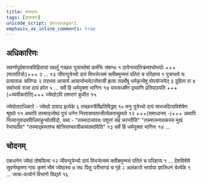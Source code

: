 ```yaml
---
title: दायभागः
tags: [दायभागः]
unicode_script: devanagari
emphasis_as_inline_comments: true
---
```

## अधिकारिणः
सवर्णापूर्वशास्त्रविहितायां यथर्तु गच्छतः पुत्रास्तेषां कर्मभिः संबन्धः १  दायेनाव्यतिक्रमश्चोभयोः +++(मातापित्रोः)+++ २ … १३ जीवन्पुत्रेभ्यो दायं विभजेत्समं क्लीबमुन्मत्तं पतितं च परिहाप्य १ पुत्राभावे यः प्रत्यासन्नः सपिण्डः २ तदभाव आचार्य आचार्याभावेऽन्तेवासी हृत्वा तदर्थेषु धर्मकृत्येषु वोपयोजयेत् ३ दुहिता वा ४ सर्वाभावे राजा दायं हरेत ५ … सर्वे हि धर्मयुक्ता भागिनः १४ यस्त्वधर्मेण द्रव्याणि प्रतिपादयति +++(=व्ययीकरोति)+++ ज्येष्ठोऽपि तमभागं कुर्वीत १५  

ज्येष्ठेतराधिकारे - ज्येष्ठो दायाद इत्येके ६ तच्छास्त्रैर्विप्रतिषिद्धम् १० मनुः पुत्रेभ्यो दायं व्यभजदित्यविशेषेण श्रूयते ११ अथापि तस्माद्ज्येष्ठं पुत्रं धनेन निरवसाययन्तीत्येकवच्छ्रुयते १२ +++(समाधानम् -)+++ अथापि नित्यानुवादमविधिमाहुर्न्यायविदो, यथा - "तस्मादजावयः पशूनां सह चरन्तीति" "तस्मात्स्नातकस्य मुखं रेभायतीव" "तस्माद्बस्तश्च श्रोत्रियश्चस्त्रीकामतमाविति" १३ सर्वे हि धर्मयुक्ता भागिनः १४ … 

## चोदनम्
एकधनेन ज्येष्ठं तोषयित्वा १२ जीवन्पुत्रेभ्यो दायं विभजेत्समं क्लीबमुन्मत्तं पतितं च परिहाप्य १ …  देशविशेषे सुवर्णम्कृष्णा गावः कृष्णं भौमं ज्येष्ठस्य ७ रथः पितुः परीभाण्डं च गृहे ८  अलंकारो भार्याया ज्ञातिधनं चेत्येके ९ … जाया-पत्योर्न विभागो विद्यते १६ 